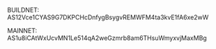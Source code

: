 BUILDNET: AS12Vce1CYAS9G7DKPCHcDnfygBsygvREMWFM4ta3kvE1fA6xe2wW

MAINNET: AS1u8iCAtWxUcvMN1Le514qA2weGzmrb8am6THsuWmyxvjMaxMBg
